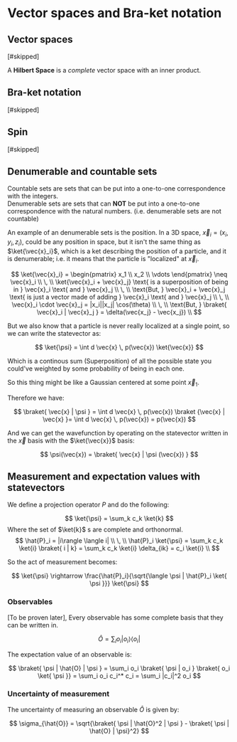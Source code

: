 # Vector spaces and Bra-ket notation

## Vector spaces
[#skipped]

A **Hilbert Space** is a _complete_ vector space with an inner product.

## Bra-ket notation
[#skipped]

## Spin
[#skipped]

## Denumerable and countable sets
Countable sets are sets that can be put into a one-to-one correspondence with the integers. \
Denumerable sets are sets that can **NOT** be put into a one-to-one correspondence with the natural numbers.
(i.e. denumerable sets are not countable)

An example of an denumerable sets is the position. 
In a 3D space, $\vec{x}_i = (x_i, y_i, z_i)$, could be any position in space, but it isn't the same thing as $\ket{\vec{x}_i}$, which is a ket describing the position of a particle, and it is denumerable; i.e. it means that the particle is "localized" at $\vec{x}_i$.

$$
\ket{\vec{x}_i} = \begin{pmatrix} x_1 \\ x_2 \\ \vdots \end{pmatrix} \neq \vec{x}_i \\
\, \\
\ket{\vec{x}_i + \vec{x}_j} \text{ is a superposition of being in } \vec{x}_i \text{ and } \vec{x}_j \\
\, \\
\text{But, } \vec{x}_i + \vec{x}_j \text{ is just a vector made of adding } \vec{x}_i \text{ and } \vec{x}_j \\
\, \\
\vec{x}_i \cdot \vec{x}_j = |x_i||x_j| \cos(\theta) \\
\, \\
\text{But, } \braket{ \vec{x}_i | \vec{x}_j } = \delta(\vec{x_j} - \vec{x_j})  \\
$$

But we also know that a particle is never really localized at a single point, so we can write the statevector as:

$$
\ket{\psi} = \int d \vec{x} \, p(\vec{x}) \ket{\vec{x}}
$$

Which is a continous sum (Superposition) of all the possible state you could've weighted by some probability of being in each one.

So this thing might be like a Gaussian centered at some point $\vec{x}_1$.

Therefore we have:

$$
\braket{ \vec{x} | \psi } = \int d \vec{x} \, p(\vec{x}) \braket {\vec{x} | \vec{x} }= \int d \vec{x} \, p(\vec{x}) = p(\vec{x})
$$

And we can get the wavefunction by operating on the statevector written in the $\vec{x}$ basis with the $\ket{\vec{x}}$ basis:

$$
\psi(\vec{x}) = \braket{ \vec{x} | \psi (\vec{x}) }
$$


## Measurement and expectation values with statevectors

We define a projection operator $P$ and do the following:

$$
\ket{\psi} = \sum_k c_k \ket{k} 
$$
Where the set of $\ket{k}$ s are complete and orthonormal.
$$
\hat{P}_i = |i\rangle \langle i| \\
\, \\
\hat{P}_i \ket{\psi} = \sum_k c_k \ket{i} \braket{ i | k} = \sum_k c_k \ket{i} \delta_{ik} = c_i \ket{i} \\
$$

So the act of measurement becomes:

$$
\ket{\psi} \rightarrow \frac{\hat{P}_i}{\sqrt{\langle \psi | \hat{P}_i \ket{ \psi }}} \ket{\psi}
$$

### Observables

[To be proven later], Every observable has some complete basis that they can be written in.

$$
\hat{O} = \sum_i o_i |o_i\rangle \langle o_i|
$$

The expectation value of an observable is:

$$
\braket{ \psi | \hat{O} | \psi } = \sum_i o_i \braket{ \psi | o_i } \braket{ o_i \ket{ \psi }} = \sum_i o_i c_i^* c_i = \sum_i |c_i|^2 o_i
$$

### Uncertainty of measurement

The uncertainty of measuring an observable $\hat{O}$ is given by:

$$
\sigma_{\hat{O}} = \sqrt{\braket{ \psi | \hat{O}^2 | \psi } - \braket{ \psi | \hat{O} | \psi}^2}
$$